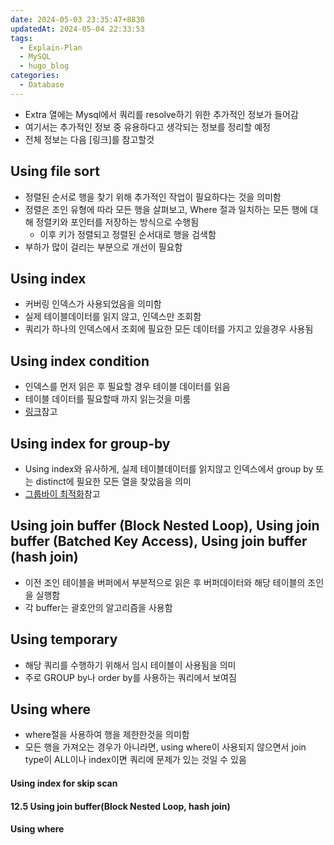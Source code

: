 ```yaml
---
date: 2024-05-03 23:35:47+8830
updatedAt: 2024-05-04 22:33:53
tags:
  - Explain-Plan
  - MySQL
  - hugo_blog
categories:
  - Database
---
```

- Extra 열에는 Mysql에서 쿼리를 resolve하기 위한 추가적인 정보가 들어감
- 여기서는 추가적인 정보 중 유용하다고 생각되는 정보를 정리할 예정
- 전체 정보는 다음 [링크]를 참고할것

## Using file sort
- 정렬된 순서로 행을 찾기 위해 추가적인 작업이 필요하다는 것을 의미함
- 정렬은 조인 유형에 따라 모든 행을 살펴보고, Where 절과 일치하는 모든 행에 대해 정렬키와 포인터를 저장하는 방식으로 수행됨
	- 이후 키가 정렬되고 정렬된 순서대로 행을 검색함
- 부하가 많이 걸리는 부분으로 개선이 필요함
## Using index
- 커버링 인덱스가 사용되었음을 의미함
- 실제 테이블데이터를 읽지 않고, 인덱스만 조회함
- 쿼리가 하나의 인덱스에서 조회에 필요한 모든 데이터를 가지고 있을경우 사용됨
## Using index condition
- 인덱스를 먼저 읽은 후 필요할 경우 테이블 데이터를 읽음
- 테이블 데이터를 필요할때 까지 읽는것을 미룸
- [링크](https://dev.mysql.com/doc/refman/8.0/en/index-condition-pushdown-optimization.html)참고

## Using index for group-by
- Using index와 유사하게, 실제 테이블데이터를 읽지않고 인덱스에서 group by 또는 distinct에 필요한 모든 열을 찾았음을 의미
- [그룹바이 최적화](https://dev.mysql.com/doc/refman/8.0/en/group-by-optimization.html)참고

## Using join buffer (Block Nested Loop), Using join buffer (Batched Key Access), Using join buffer (hash join) 
- 이전 조인 테이블을 버퍼에서 부분적으로 읽은 후 버퍼데이터와 해당 테이블의 조인을 실행함
- 각 buffer는 괄호안의 알고리즘을 사용함
## Using temporary
- 해당 쿼리를 수행하기 위해서 임시 테이블이 사용됨을 의미
- 주로 GROUP by나 order by를 사용하는 쿼리에서 보여짐

## Using where
- where절을 사용하여 행을 제한한것을 의미함
- 모든 행을 가져오는 경우가 아니라면, using where이 사용되지 않으면서 join type이 ALL이나 index이면 쿼리에 문제가 있는 것일 수 있음

#### **Using index for skip scan**
#### **12.5 Using join buffer(Block Nested Loop, hash join)**

#### **Using where**